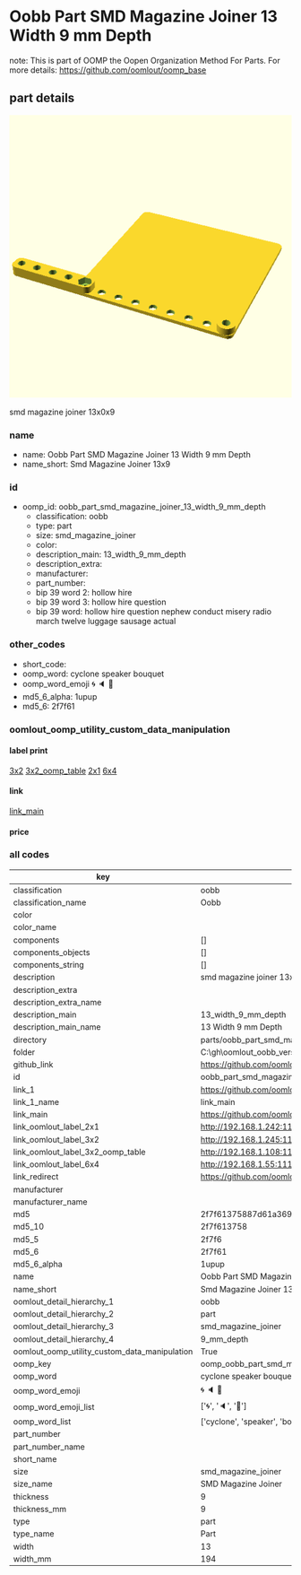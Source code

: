 # Oobb Part SMD Magazine Joiner 13 Width 9 mm Depth  

note: This is part of OOMP the Oopen Organization Method For Parts. For more details: https://github.com/oomlout/oomp_base

##  part details
  

[![](3dpr.png)](3dpr.png)

smd magazine joiner 13x0x9



### name
* name: Oobb Part SMD Magazine Joiner 13 Width 9 mm Depth
* name_short: Smd Magazine Joiner 13x9 
### id
* oomp_id: oobb_part_smd_magazine_joiner_13_width_9_mm_depth
  * classification: oobb
  * type: part
  * size: smd_magazine_joiner
  * color: 
  * description_main: 13_width_9_mm_depth
  * description_extra: 
  * manufacturer: 
  * part_number: 
  * bip 39 word 2: hollow hire
  * bip 39 word 3: hollow hire question
  * bip 39 word: hollow hire question nephew conduct misery radio march twelve luggage sausage actual

### other_codes
* short_code: 
* oomp_word: cyclone speaker bouquet
* oomp_word_emoji :cyclone: :speaker: :bouquet:
* md5_6_alpha: 1upup
* md5_6: 2f7f61






### oomlout_oomp_utility_custom_data_manipulation
#### label print
[3x2](http://192.168.1.245:1112/?label=oomp%201upup)
[3x2_oomp_table](http://192.168.1.108:1112/?label=oomp%201upup)
[2x1](http://192.168.1.242:1112/?label=oomp%201upup)
[6x4](http://192.168.1.55:1112/?label=oomp%201upup)    

#### link

[link_main](https://github.com/oomlout/oomlout_oobb_version_4_generated_parts/tree/main/navigation_oomp/oobb/part/smd_magazine_joiner/13_width_9_mm_depth/part)                              

#### price







### all codes 
| key | value |  
| --- | --- |  
| classification | oobb |  
| classification_name | Oobb |  
| color |  |  
| color_name |  |  
| components | [] |  
| components_objects | [] |  
| components_string | [] |  
| description | smd magazine joiner 13x0x9 |  
| description_extra |  |  
| description_extra_name |  |  
| description_main | 13_width_9_mm_depth |  
| description_main_name | 13 Width 9 mm Depth |  
| directory | parts/oobb_part_smd_magazine_joiner_13_width_9_mm_depth |  
| folder | C:\gh\oomlout_oobb_version_4_generated_parts\parts\oobb_part_smd_magazine_joiner_13_width_9_mm_depth |  
| github_link | https://github.com/oomlout/oomlout_oomp_part_src/tree/main/parts/oobb_part_smd_magazine_joiner_13_width_9_mm_depth |  
| id | oobb_part_smd_magazine_joiner_13_width_9_mm_depth |  
| link_1 | https://github.com/oomlout/oomlout_oobb_version_4_generated_parts/tree/main/navigation_oomp/oobb/part/smd_magazine_joiner/13_width_9_mm_depth/part |  
| link_1_name | link_main |  
| link_main | https://github.com/oomlout/oomlout_oobb_version_4_generated_parts/tree/main/navigation_oomp/oobb/part/smd_magazine_joiner/13_width_9_mm_depth/part |  
| link_oomlout_label_2x1 | http://192.168.1.242:1112/?label=oomp%201upup |  
| link_oomlout_label_3x2 | http://192.168.1.245:1112/?label=oomp%201upup |  
| link_oomlout_label_3x2_oomp_table | http://192.168.1.108:1112/?label=oomp%201upup |  
| link_oomlout_label_6x4 | http://192.168.1.55:1112/?label=oomp%201upup |  
| link_redirect | https://github.com/oomlout/oomlout_oobb_version_4_generated_parts/tree/main/parts/oobb_smd_magazine_joiner_13_09 |  
| manufacturer |  |  
| manufacturer_name |  |  
| md5 | 2f7f61375887d61a369769455f1b0367 |  
| md5_10 | 2f7f613758 |  
| md5_5 | 2f7f6 |  
| md5_6 | 2f7f61 |  
| md5_6_alpha | 1upup |  
| name | Oobb Part SMD Magazine Joiner 13 Width 9 mm Depth |  
| name_short | Smd Magazine Joiner 13x9  |  
| oomlout_detail_hierarchy_1 | oobb |  
| oomlout_detail_hierarchy_2 | part |  
| oomlout_detail_hierarchy_3 | smd_magazine_joiner |  
| oomlout_detail_hierarchy_4 | 9_mm_depth |  
| oomlout_oomp_utility_custom_data_manipulation | True |  
| oomp_key | oomp_oobb_part_smd_magazine_joiner_13_width_9_mm_depth |  
| oomp_word | cyclone speaker bouquet |  
| oomp_word_emoji | :cyclone: :speaker: :bouquet: |  
| oomp_word_emoji_list | [':cyclone:', ':speaker:', ':bouquet:'] |  
| oomp_word_list | ['cyclone', 'speaker', 'bouquet'] |  
| part_number |  |  
| part_number_name |  |  
| short_name |  |  
| size | smd_magazine_joiner |  
| size_name | SMD Magazine Joiner |  
| thickness | 9 |  
| thickness_mm | 9 |  
| type | part |  
| type_name | Part |  
| width | 13 |  
| width_mm | 194 |  
